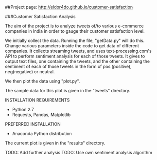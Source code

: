 
##Project page: http://eldor4do.github.io/customer-satisfaction

###Customer Satisfaction Analysis

The aim of the project is to analyze tweets of/to various e-commerce companies in India in order to gauge their customer satisfaction level.

We initially collect the data.
Running the file, "getData.py" will do this. Change various parameters inside the code to get data of different companies.
It collects streaming tweets, and uses text-processing.com's API to perform sentiment analysis for each of those tweets.
It gives to output text files, one containing the tweets, and the other containing the sentiment of each of those tweets in the form of pos (positive), neg(negative) or neutral.

We then plot the data using "plot.py".

The sample data for this plot is given in the "tweets" directory.

INSTALLATION REQUIREMENTS

- Python 2.7
- Requests, Pandas, Matplotlib

PREFERRED INSTALLATION

- Anaconda Python distribution

The current plot is given in the "results" directory.

TODO: Add further analysis
TODO: Use own sentiment analysis algorithm
